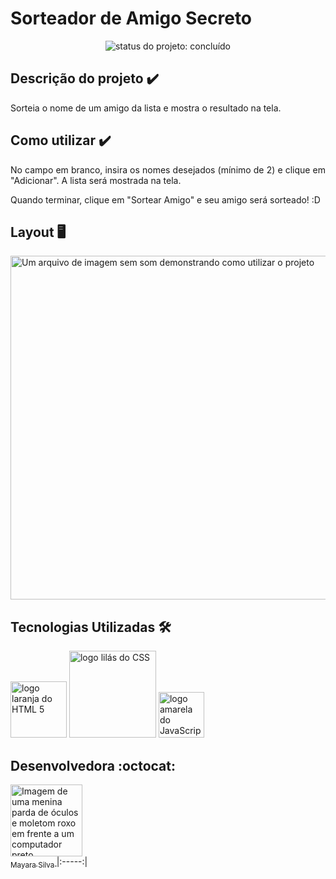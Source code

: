 <h1> Sorteador de Amigo Secreto </h1> 

<p align="center">
  <img src="http://img.shields.io/static/v1?label=STATUS&message=CONCLUIDO&color=GREEN&style=for-the-badge" alt="status do projeto: concluído" title="Projeto concluído!">
</p>

## Descrição do projeto ✔️
<p align="justify">
  Sorteia o nome de um amigo da lista e mostra o resultado na tela.
</p>

## Como utilizar ✔️
<p align="justify">
  No campo em branco, insira os nomes desejados (mínimo de 2) e clique em "Adicionar". A lista será mostrada na tela. 
<p> Quando terminar, clique em "Sortear Amigo" e seu amigo será sorteado! :D </p>
</p>

## Layout 🖥️
<img src="https://github.com/user-attachments/assets/42510b1e-2fce-4584-8bd3-66a63676314c" width="550" alt="Um arquivo de imagem sem som demonstrando como utilizar o projeto">

## Tecnologias Utilizadas 🛠️
<img src="https://github.com/user-attachments/assets/71fe0eee-c2f2-4938-93bf-8a4813497108" width="90" alt="logo laranja do HTML 5" title="HTML">
<img src="https://github.com/user-attachments/assets/e3190344-6499-4268-80ab-5e8ca8778fd7" width="139" alt="logo lilás do CSS" title="CSS">
<img src="https://github.com/user-attachments/assets/71624fc0-f8b6-4353-8ad0-6e4b74662cc3" width="73" alt="logo amarela do JavaScript" title="JavaScript">

## Desenvolvedora :octocat:
[<img src="https://avatars.githubusercontent.com/u/147934039?v=4&size=128" width=115 alt="Imagem de uma menina parda de óculos e moletom roxo em frente a um computador preto"><br><sub> Mayara Silva </sub>](https://github.com/MayMp3) 
|:-----:|

